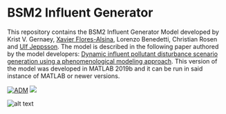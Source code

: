 # BSM2 Influent Generator

This repository contains the BSM2 Influent Generator Model developed by Krist V. Gernaey, [Xavier Flores-Alsina](https://github.com/xfalsina), Lorenzo Benedetti, Christian Rosen and [Ulf Jeppsson](https://github.com/ulfjeppsson). The model is described in the following paper authored by the model developers: [Dynamic influent pollutant disturbance scenario generation using a phenomenological modeling approach](https://doi.org/10.1016/j.envsoft.2011.06.001). This version of the model was developed in MATLAB 2019b and it can be run in said instance of MATLAB or newer versions.


[![ADM](https://img.shields.io/badge/DOWNLOAD%20BSM%20Influent%20Generator-990000?style=for-the-badge)](https://github.com/wwtmodels/Influent-Generator-Models/releases/download/v1/BSM2.influent.generator.7z) [![](https://img.shields.io/github/downloads/wwtmodels/Influent-Generator-Models/v1/total?color=990000&label=Downloads&style=for-the-badge)](https://github.com/wwtmodels/Influent-Generator-Models) 


![alt text](https://github.com/wwtmodels/wwtmodels.github.io/blob/main/logo.png)
